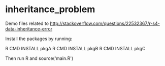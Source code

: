 inheritance_problem
===================

Demo files related to http://stackoverflow.com/questions/22532367/r-s4-data-inheritance-error

Install the packages by running:

R CMD INSTALL pkgA
R CMD INSTALL pkgB
R CMD INSTALL pkgC

Then run R and source('main.R')


